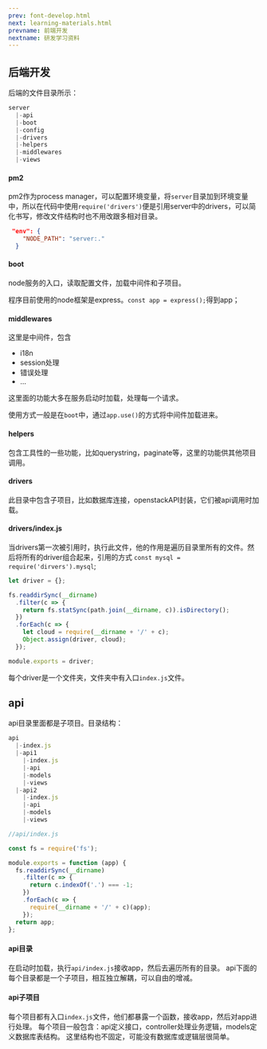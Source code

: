 ```yaml
---
prev: font-develop.html
next: learning-materials.html
prevname: 前端开发
nextname: 研发学习资料
---
```

## 后端开发

后端的文件目录所示：

``` javascript
server
  |-api
  |-boot
  |-config
  |-drivers
  |-helpers
  |-middlewares
  |-views
```
#### pm2

pm2作为process manager，可以配置环境变量，将`server`目录加到环境变量中，所以在代码中使用`require('drivers')`便是引用server中的drivers，可以简化书写，修改文件结构时也不用改跟多相对目录。

``` json
 "env": {
    "NODE_PATH": "server:."
  }
```
#### boot

node服务的入口，读取配置文件，加载中间件和子项目。

程序目前使用的node框架是express。`const app = express();`得到app；

#### middlewares

这里是中间件，包含

+ i18n
+ session处理
+ 错误处理
+ ...

这里面的功能大多在服务启动时加载，处理每一个请求。

使用方式一般是在`boot`中，通过`app.use()`的方式将中间件加载进来。

#### helpers

包含工具性的一些功能，比如querystring，paginate等，这里的功能供其他项目调用。

#### drivers

此目录中包含子项目，比如数据库连接，openstackAPI封装，它们被api调用时加载。

#### drivers/index.js

当drivers第一次被引用时，执行此文件，他的作用是遍历目录里所有的文件。然后将所有的driver组合起来，引用的方式 `const mysql = require('dirvers').mysql`;

``` javascript
let driver = {};

fs.readdirSync(__dirname)
  .filter(c => {
    return fs.statSync(path.join(__dirname, c)).isDirectory();
  })
  .forEach(c => {
    let cloud = require(__dirname + '/' + c);
    Object.assign(driver, cloud);
  });

module.exports = driver;
```

每个driver是一个文件夹，文件夹中有入口`index.js`文件。

## api

api目录里面都是子项目。目录结构：

``` javascript
api
  |-index.js
  |-api1
    |-index.js
    |-api
    |-models
    |-views
  |-api2
    |-index.js
    |-api
    |-models
    |-views
```

``` javascript
//api/index.js

const fs = require('fs');

module.exports = function (app) {
  fs.readdirSync(__dirname)
    .filter(c => {
      return c.indexOf('.') === -1;
    })
    .forEach(c => {
      require(__dirname + '/' + c)(app);
    });
  return app;
};
```
#### api目录

在启动时加载，执行`api/index.js`接收app，然后去遍历所有的目录。 api下面的每个目录都是一个子项目，相互独立解耦，可以自由的增减。

#### api子项目

每个项目都有入口`index.js`文件，他们都暴露一个函数，接收app，然后对app进行处理。 每个项目一般包含：api定义接口，controller处理业务逻辑，models定义数据库表结构。 这里结构也不固定，可能没有数据库或逻辑层很简单。